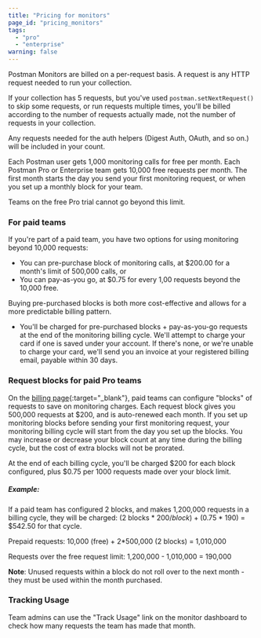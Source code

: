 ```yaml
---
title: "Pricing for monitors"
page_id: "pricing_monitors"
tags: 
  - "pro"
  - "enterprise"
warning: false
---
```


Postman Monitors are billed on a per-request basis. A request is any HTTP request needed to run your collection. 

If your collection has 5 requests, but you've used `postman.setNextRequest()` to skip some requests, or run requests multiple times, you'll be billed according to the number of requests actually made, not the number of requests in your collection. 

Any requests needed for the auth helpers (Digest Auth, OAuth, and so on.) will be included in your count.

Each Postman user gets 1,000 monitoring calls for free per month. Each Postman Pro or Enterprise team gets 10,000 free requests per month. The first month starts the day you send your first monitoring request, or when you set up a monthly block for your team.

Teams on the free Pro trial cannot go beyond this limit. 

### For paid teams

If you're part of a paid team, you have two options for using monitoring beyond 10,000 requests:

* You can pre-purchase block of monitoring calls, at $200.00 for a month's limit of 500,000 calls, or 
* You can pay-as-you go, at $0.75 for every 1,00 requests beyond the 10,000 free. 

Buying pre-purchased blocks is both more cost-effective and allows for a more predictable billing pattern.

*   You'll be charged for pre-purchased blocks + pay-as-you-go requests at the end of the monitoring billing cycle. We'll attempt to charge your card if one is saved under your account. If there's none, or we're unable to charge your card, we'll send you an invoice at your registered billing email, payable within 30 days.

### Request blocks for paid Pro teams

On the [billing page](https://app.getpostman.com/pay/billing){:target="_blank"}, paid teams can configure "blocks" of requests to save on monitoring charges. Each request block gives you 500,000 requests at $200, and is auto-renewed each month. If you set up monitoring blocks before sending your first monitoring request, your monitoring billing cycle will start from the day you set up the blocks. You may increase or decrease your block count at any time during the billing cycle, but the cost of extra blocks will not be prorated.

At the end of each billing cycle, you'll be charged $200 for each block configured, plus $0.75 per 1000 requests made over your block limit.

##### **Example:**

If a paid team has configured 2 blocks, and makes 1,200,000 requests in a billing cycle, they will be charged: (2 blocks * $200/block) + ($0.75 * 190) = $542.50 for that cycle.

Prepaid requests: 10,000 (free) + 2*500,000 (2 blocks) = 1,010,000

Requests over the free request limit: 1,200,000 - 1,010,000 = 190,000

**Note**: Unused requests within a block do not roll over to the next month - they must be used within the month purchased.

### Tracking Usage

Team admins can use the "Track Usage" link on the monitor dashboard to check how many requests the team has made that month.
